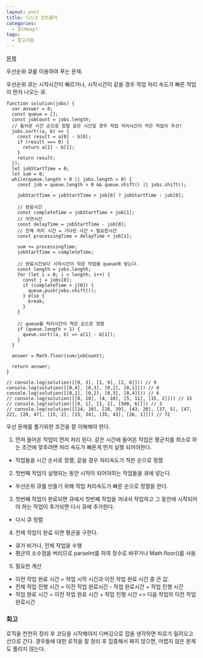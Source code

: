 ```yaml
---
layout: post
title: 디스크 컨트롤러
categories:
  - 힙(Heap)
tags: 
  - 알고리즘
---
```

[문제](https://programmers.co.kr/learn/courses/30/lessons/42627)

우선순위 큐를 이용하여 푸는 문제.

우선순위 큐는 시작시간이 빠르거나, 시작시간이 같을 경우 작업 처리 속도가 빠른 작업이 먼저 나오는 큐.

```
function solution(jobs) {
  var answer = 0;
  const queue = [];
  const jobCount = jobs.length;  
  // 들어온 시간 순으로 정렬 같은 시간일 경우 작업 처리시간이 작은 작업이 우선!
  jobs.sort((a, b) => {
    const result = a[0] - b[0];
    if (result === 0) {
      return a[1] - b[1];
    }
    return result;
  });
  let jobStartTime = 0;
  let sum = 0;
  while(queue.length > 0 || jobs.length > 0) {
    const job = queue.length > 0 && queue.shift() || jobs.shift();

    jobStartTime = jobStartTime > job[0] ? jobStartTime : job[0];

    // 완료시간
    const completeTime = jobStartTime + job[1];
    // 지연시간
    const delayTime = jobStartTime - job[0];
    // 전체 처리 시간 = 기다린 시간 + 필요한시간
    const processingTime = delayTime + job[1];

    sum += processingTime;
    jobStartTime = completeTime;

    // 완료시간보다 시작시간이 작은 작업을 queue에 넣는다.
    const length = jobs.length;
    for (let i = 0; i < length; i++) {
      const j = jobs[0];
      if (completeTime > j[0]) {
        queue.push(jobs.shift());
      } else {
        break;
      }
    }

    // queue를 처리시간이 적은 순으로 정렬
    if (queue.length > 1) {
      queue.sort((a, b) => a[1] - b[1]);
    }
  }

  answer = Math.floor(sum/jobCount);
 
  return answer;
}

// console.log(solution([[0, 3], [1, 9], [2, 6]])) // 9
console.log(solution([[0,4], [0,3], [0,2], [0,1]])) // 6
console.log(solution([[0,1], [0,2], [0,3], [0,4]])) // 6
// console.log(solution([[0, 10], [4, 10], [5, 11], [15, 2]])) // 15
// console.log(solution([[0, 1], [1, 2], [500, 6]])) // 3
// console.log(solution([[24, 10], [28, 39], [43, 20], [37, 5], [47, 22], [20, 47], [15, 2], [15, 34], [35, 43], [26, 1]])) // 72
```
우선 문제를 풀기위한 조건을 잘 이해해야 한다.

1. 먼저 들어온 작업이 먼저 처리 된다. 같은 시간에 들어온 작업은 평균치를 최소로 하는 조건에 맞추려면 처리 속도가 빠른게 먼저 실행 되어야한다.
  - 작업들을 시간 순서로 정렬, 같을 경우 처리속도가 적은 순으로 정렬
2. 첫번째 작업이 실행되는 동안 시작이 되어야하는 작업들을 큐에 넣는다.
  - 우선순위 큐를 만들기 위해 작업 처리속도가 빠른 순으로 정렬을 한다.
3. 첫번째 작업이 완료되면 큐에서 첫번째 작업을 꺼내서 작업하고 그 동안에 시작되어야 하는 작업이 추가되면 다시 큐에 추가한다.
  - 다시 큐 정렬
4. 전체 작업이 완료 되면 평균을 구한다.
  - 큐가 비거나, 전체 작업을 수행
  - 평균의 소수점을 버리므로 parseInt를 하여 정수로 바꾸거나 Math.floor()를 사용.
5. 필요한 계산
  - 이전 작업 완료 시간 = 작업 시작 시간과 이전 작업 완료 시간 중 큰 값.
  - 전체 작업 진행 시간 = 이전 작업 완료시간 - 작업 완료시간 + 작업 진행 시간
  - 작업 완료 시간 = 이전 작업 완료 시간 + 작업 진행 시간  => 다음 작업의 이전 작업 완료시간
  
### 회고
로직을 천천히 정리 후 코딩을 시작해야지 디버깅으로 잡을 생각하면 피로가 밀려오고 산으로 간다.
경우들에 대한 로직을 잘 정리 후 집중해서 짜지 않으면, 어렵지 않은 문제도 풀리지 않는다.
